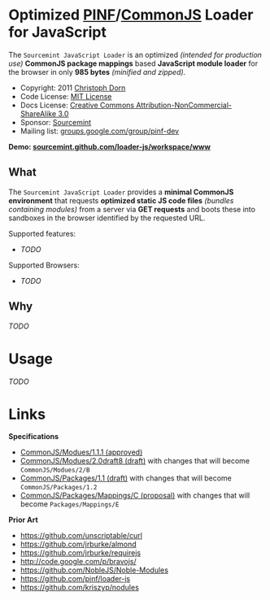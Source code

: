 Optimized [PINF](http://pinf.org/)/[CommonJS](http://commonjs.org/) Loader for JavaScript
=========================================================================================

The `Sourcemint JavaScript Loader` is an optimized *(intended for production use)* **CommonJS package mappings** based **JavaScript module loader** for the browser in only **985 bytes** *(minified and zipped)*.

 * Copyright: 2011 [Christoph Dorn](http://www.christophdorn.com/)
 * Code License: [MIT License](http://www.opensource.org/licenses/mit-license.php)
 * Docs License: [Creative Commons Attribution-NonCommercial-ShareAlike 3.0](http://creativecommons.org/licenses/by-nc-sa/3.0/)
 * Sponsor: [Sourcemint](http://sourcemint.com/)
 * Mailing list: [groups.google.com/group/pinf-dev](http://groups.google.com/group/pinf-dev/)

**Demo: [sourcemint.github.com/loader-js/workspace/www](http://sourcemint.github.com/loader-js/workspace/www/index.html)**

What
----

The `Sourcemint JavaScript Loader` provides a **minimal CommonJS environment** that requests **optimized static JS code files** *(bundles containing modules)* from a server via **GET requests** and boots these into sandboxes in the browser identified by the requested URL.

Supported features:

  * *TODO*

Supported Browsers:

  * *TODO*


Why
---

*TODO*


Usage
=====

*TODO*


Links
=====

**Specifications**

  * [CommonJS/Modues/1.1.1 (approved)](http://wiki.commonjs.org/wiki/Modules/1.1.1)
  * [CommonJS/Modues/2.0draft8 (draft)](http://www.page.ca/~wes/CommonJS/modules-2.0-draft8/) with changes that will become `CommonJS/Modues/2/B`
  * [CommonJS/Packages/1.1 (draft)](http://wiki.commonjs.org/wiki/Packages/1.1) with changes that will become `CommonJS/Packages/1.2`
  * [CommonJS/Packages/Mappings/C (proposal)](http://wiki.commonjs.org/wiki/Packages/Mappings/C) with changes that will become `Packages/Mappings/E`

**Prior Art**

  * https://github.com/unscriptable/curl
  * https://github.com/jrburke/almond
  * https://github.com/jrburke/requirejs
  * http://code.google.com/p/bravojs/
  * https://github.com/NobleJS/Noble-Modules
  * https://github.com/pinf/loader-js
  * https://github.com/kriszyp/nodules
